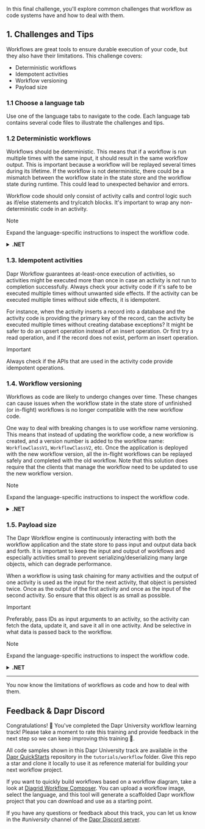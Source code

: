 In this final challenge, you'll explore common challenges that workflow as code systems have and how to deal with them.

## 1. Challenges and Tips

Workflows are great tools to ensure durable execution of your code, but they also have their limitations. This challenge covers:

- Deterministic workflows
- Idempotent activities
- Workflow versioning
- Payload size

### 1.1 Choose a language tab

Use one of the language tabs to navigate to the code. Each language tab contains several code files to illustrate the challenges and tips.

### 1.2 Deterministic workflows

Workflows should be deterministic. This means that if a workflow is run multiple times with the same input, it should result in the same workflow output. This is important because a workflow will be replayed several times during its lifetime. If the workflow is not deterministic, there could be a mismatch between the workflow state in the state store and the workflow state during runtime. This could lead to unexpected behavior and errors.

Workflow code should only consist of activity calls and control logic such as if/else statements and try/catch blocks. It's important to wrap any non-deterministic code in an activity.

> [!NOTE]
> Expand the language-specific instructions to inspect the workflow code.

<details>
   <summary><b>.NET</b></summary>

Navigate to the `DeterministicWorkflow.cs` file. It contains two workflows: `NonDeterministicWorkflow` and `DeterministicWorkflow`. The `NonDeterministicWorkflow` uses unsafe code that is not deterministic. The `DeterministicWorkflow` uses the `WorkflowContext` to create a GUID and a `DateTime` and is safe.

> [!WARNING]
> Do not create GUIDs, random numbers, or `DateTime` objects in the workflow code.

The `WorkflowContext` contains helper methods to create new GUIDs and `DateTime`s that are safe for replay:

```csharp
var replaySafeGuid = context.NewGuid();
var replaySafeDateTime = context.CurrentUtcDateTime;
```

</details>

### 1.3. Idempotent activities

Dapr Workflow guarantees at-least-once execution of activities, so activities might be executed more than once in case an activity is not run to completion successfully. Always check your activity code if it's safe to be executed multiple times without unwanted side effects. If the activity can be executed multiple times without side effects, it is idempotent.

For instance, when the activity inserts a record into a database and the activity code is providing the primary key of the record, can the activity be executed multiple times without creating database exceptions? It might be safer to do an upsert operation instead of an insert operation. Or first try a read operation, and if the record does not exist, perform an insert operation.

> [!IMPORTANT]
> Always check if the APIs that are used in the activity code provide idempotent operations.

### 1.4. Workflow versioning

Workflows as code are likely to undergo changes over time. These changes can cause issues when the workflow state in the state store of unfinished (or in-flight) workflows is no longer compatible with the new workflow code.

One way to deal with breaking changes is to use workflow name versioning. This means that instead of updating the workflow code, a new workflow is created, and a version number is added to the workflow name: `WorkflowClassV1`, `WorkflowClassV2`, etc. Once the application is deployed with the new workflow version, all the in-flight workflows can be replayed safely and completed with the old workflow. Note that this solution does require that the clients that manage the workflow need to be updated to use the new workflow version.

> [!NOTE]
> Expand the language-specific instructions to inspect the workflow code.

<details>
   <summary><b>.NET</b></summary>

Navigate to the `VersioningWorkflow.cs` file. It contains two workflows: `VersioningWorkflow1` and `VersioningWorkflow2`. Inspect these workflows and note the breaking change due to the input arguments for the activities.

</details>

### 1.5. Payload size

The Dapr Workflow engine is continuously interacting with both the workflow application and the state store to pass input and output data back and forth. It is important to keep the input and output of workflows and especially activities small to prevent serializing/deserializing many large objects, which can degrade performance.

When a workflow is using task chaining for many activities and the output of one activity is used as the input for the next activity, that object is persisted twice. Once as the output of the first activity and once as the input of the second activity. So ensure that this object is as small as possible.

> [!IMPORTANT]
> Preferably, pass IDs as input arguments to an activity, so the activity can fetch the data, update it, and save it all in one activity. And be selective in what data is passed back to the workflow.

> [!NOTE]
> Expand the language-specific instructions to inspect the workflow code.

<details>
   <summary><b>.NET</b></summary>

Navigate to the `PayloadSizeWorkflow.cs` file. It contains two workflows: `LargePayloadSizeWorkflow` and `SmallPayloadSizeWorkflow`. Inspect these workflows and note the difference in activity usage.

</details>

---

You now know the limitations of workflows as code and how to deal with them.

## Feedback & Dapr Discord

Congratulations! 🎉 You've completed the Dapr University workflow learning track! Please take a moment to rate this training and provide feedback in the next step so we can keep improving this training 🚀.

All code samples shown in this Dapr University track are available in the [Dapr QuickStarts](https://github.com/dapr/quickstarts/) repository in the `tutorials/workflow` folder. Give this repo a star and clone it locally to use it as reference material for building your next workflow project.

If you want to quickly build workflows based on a workflow diagram, take a look at [Diagrid Workflow Composer](https://diagrid.ws/workflows). You can upload a workflow image, select the language, and this tool will generate a scaffolded Dapr workflow project that you can download and use as a starting point.

If you have any questions or feedback about this track, you can let us know in the *#university* channel of the [Dapr Discord server](https://bit.ly/dapr-discord).